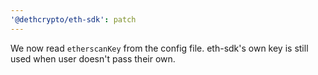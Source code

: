 ```yaml
---
'@dethcrypto/eth-sdk': patch
---
```


We now read `etherscanKey` from the config file. eth-sdk's own key is still used when user doesn't pass their own.
